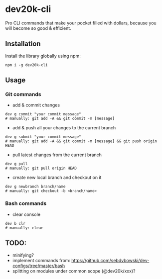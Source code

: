 # dev20k-cli
Pro CLI commands that make your pocket filled with dollars, because you will become so good &amp;  efficient.

## Installation
Install the library globally using npm:

```shell script
npm i -g dev20k-cli
```

## Usage
### Git commands
- add & commit changes

```shell script
dev g commit "your commit message"
# manually: git add -A && git commit -m [message]
```

- add & push all your changes to the current branch

```shell script
dev g submit "your commit message"
# manually: git add -A && git commit -m [message] && git push origin HEAD
```

- pull latest changes from the current branch

```shell script
dev g pull
# manually: git pull origin HEAD
```

- create new local branch and checkout on it

```shell script
dev g newbranch branch/name
# manually: git checkout -b <branch/name>
```

### Bash commands
- clear console

```shell script
dev b clr
# manually: clear
```

## TODO:
- minifying?
- implement commands from: https://github.com/sebdybowski/dev-configs/tree/master/bash
- splitting on modules under common scope (@dev20k/xxx)?
